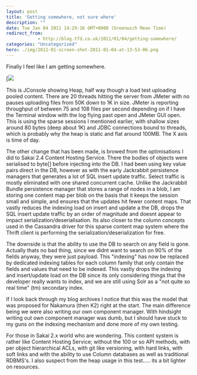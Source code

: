 ```yaml
---
layout: post
title: 'Getting somewhere, not sure where'
description: ""
date: Tue Jan 04 2011 14:29:16 GMT+0000 (Greenwich Mean Time)
redirect_from: 
            - http://blog.tfd.co.uk/2011/01/04/getting-somewhere/
categories: "Uncategorized"
hero: ./img/2011-01-screen-shot-2011-01-04-at-13-53-06.png
---
```

Finally I feel like I am getting somewhere.

[![](https://ik.imagekit.io/htj4bin8p/2011/01/screen-shot-2011-01-04-at-13-53-06.png)

This is JConsole showing Heap, half way though a load test uploading pooled content. There are 20 threads hitting the server from JMeter with no pauses uploading files from 50K down to 1K in size. JMeter is reporting throughput of between 75 and 108 files per second depending on if I have the Terminal window with the log flying past open and JMeter GUI open. This is using the sparse sessions I mentioned earlier, with shallow sizes around 80 bytes (deep about 1K) and JDBC connections bound to threads, which is probably why the heap is static and flat around 100MB. The X axis is time of day.

The other change that has been made, is browed from the optimisations I did to Sakai 2.4 Content Hosting Service. There the bodies of objects were serialised to byte\[] before injecting into the DB. I had been using key value pairs direct in the DB, however as with the early Jackrabbit persistence managers that generates a lot of SQL insert update traffic. Select traffic is mostly eliminated with one shared concurrent cache. Unlike the Jackrabbit Bundle persistence manager that stores a range of nodes in a blob, I am storing one content map per blob on the basis that it keeps the session small and simple, and ensures that the updates hit fewer content maps. That vastly reduces the indexing load on insert and update a the DB, drops the SQL insert update traffic by an order of magnitude and doesnt appear to impact serialization/deserialisation. Its also closer to the column concepts used in the Cassandra driver for this sparse content map system where the Thrift client is performing the serialization/deserialization for free.

The downside is that the ability to use the DB to search on any field is gone. Actually thats no bad thing, since we didnt want to search on 90% of the fields anyway, they were just payload. This "indexing" has now be replaced by dedicated indexing tables for each column family that only contain the fields and values that need to be indexed. This vastly drops the indexing and insert/update load on the DB since its only considering things that the developer really wants to index, and we are still using Solr as a "not quite so real time" (tm) secondary index.

If I look back through my blog archives I notice that this was the model that was proposed for Nakamura (then K2) right at the start. The main difference being we were also writing our own component manager. With hindsight writing out own component manager was dumb, but I should have stuck to my guns on the indexing mechanism and done more of my own testing.

For those in Sakai 2.x world who are wondering. This content system is rather like Content Hosting Service; without the 100 or so API methods, with per object hierarchical ACLs, with git like versioning, with hard links, with soft links and with the ability to use Column databases as well as traditional RDBMS's. I also suspect from the heap usage in this test..... its a bit lighter on resources.

